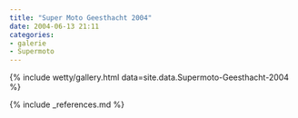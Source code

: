 ```yaml
---
title: "Super Moto Geesthacht 2004"
date: 2004-06-13 21:11
categories: 
- galerie
- Supermoto
---
```


{% include wetty/gallery.html data=site.data.Supermoto-Geesthacht-2004 %}

{% include _references.md %}
